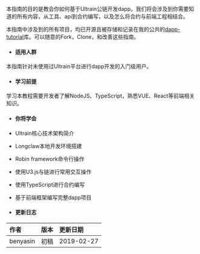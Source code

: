 本指南的目的是教会你如何基于Ultrain公链开发dapp。我们将会涉及到你需要知道的所有内容，从工具、api到合约编写，以及怎么将合约与前端工程相结合。

本指南中涉及到的所有项目，均已开源且被存储和记录在我的公共的[dapp-tutorial](https://github.com/benyasin/dapp-tutorial)库。可以随意的Fork，Clone，和改善这些指南。

* #### 适用人群

本指南针对未使用过Ultrain平台进行dapp开发的入门级用户。

* #### 学习前提

学习本教程需要开发者了解NodeJS、TypeScript，熟悉VUE、React等前端相关知识。

* #### 你将学会
* Ultrain核心技术架构简介

* Longclaw本地开发环境搭建

* Robin framework命令行操作

* 使用U3.js与链进行常用交互操作

* 使用TypeScript进行合约编写

* 基于前端框架编写完整dapp项目

* #### 更新日志

| 作者 | 版本 | 更新日期 |
| :--- | :--- | :--- |
| benyasin | 初稿 | 2019-02-27 |




